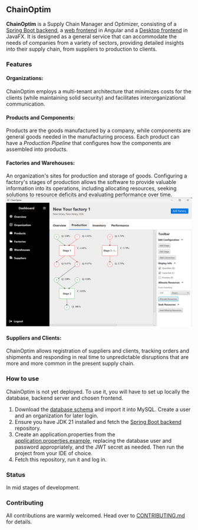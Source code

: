 ## ChainOptim

**ChainOptim** is a Supply Chain Manager and Optimizer, consisting of a [Spring Boot backend](https://github.com/TudorOrban/ChainOptim-backend), a [web frontend](https://github.com/TudorOrban/ChainOptim-frontend) in Angular and a [Desktop frontend](https://github.com/SorinPopteanu/ChainOptim-DesktopApp) in JavaFX.
It is designed as a general service that can accommodate the needs of companies from a variety of sectors, providing
detailed insights into their supply chain, from suppliers to production to clients.

### Features

#### **Organizations**: 
ChainOptim employs a multi-tenant architecture that minimizes costs for the clients (while maintaining solid security) and facilitates interorganizational communication.

#### **Products** and **Components**:
Products are the goods manufactured by a company, while components are general goods needed in the manufacturing process.
Each product can have a *Production Pipeline* that configures how the components are assembled into products.

#### **Factories** and **Warehouses**:
An organization's sites for production and storage of goods. Configuring a factory's stages of production
allows the software to provide valuable information into its operations, including allocating resources, seeking solutions to resource deficits and evaluating performance over time. 
![Factory Production Graph](/screenshots/FactoryProductionGraph.png)

#### **Suppliers** and **Clients**:
ChainOptim allows registration of suppliers and clients, tracking orders and shipments and responding in real time to unpredictable disruptions that are more and more common in the present supply chain.

### How to use
ChainOptim is not yet deployed. To use it, you will have to set up locally the database, backend server and chosen frontend.
1. Download the [database schema](https://github.com/SorinPopteanu/ChainOptim-DesktopApp/blob/main/database/schema/schema.sql) and import it into MySQL. Create a user and an organization for later login.
2. Ensure you have JDK 21 installed and fetch the [Spring Boot backend](https://github.com/TudorOrban/ChainOptim-backend) repository.
3. Create an application.properties from the [application.properties.example](https://github.com/TudorOrban/ChainOptim-backend/blob/main/src/main/resources/application.properties.example), replacing the database user and password appropriately, and the JWT secret as needed. Then run the project from your IDE of choice.
4. Fetch this repository, run it and log in.

### Status
In mid stages of development.

### Contributing
All contributions are warmly welcomed. Head over to [CONTRIBUTING.md](https://github.com/SorinPopteanu/ChainOptim-DesktopApp/blob/main/CONTRIBUTING.md) for details.
